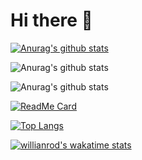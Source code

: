 # Hi there 👋


[![Anurag's github stats](https://github-readme-stats.vercel.app/api?username=sunrinint)](https://github.com/anuraghazra/github-readme-stats)


![Anurag's github stats](https://github-readme-stats.vercel.app/api?username=sunrinint&show_icons=true&theme=radical)


![Anurag's github stats](https://github-readme-stats.vercel.app/api?username=sunrinint&show_icons=true&theme=tokyonight)


[![ReadMe Card](https://github-readme-stats.vercel.app/api/pin/?username=sunrinint&repo=DigitalContents2020-03)](https://github.com/sunrinint/DigitalContents2020-03)

[![Top Langs](https://github-readme-stats.vercel.app/api/top-langs/?username=sunrinint&langs_count=10)](https://github.com/anuraghazra/github-readme-stats)

[![willianrod's wakatime stats](https://github-readme-stats.vercel.app/api/wakatime?username=sunrinint)](https://github.com/anuraghazra/github-readme-stats)

